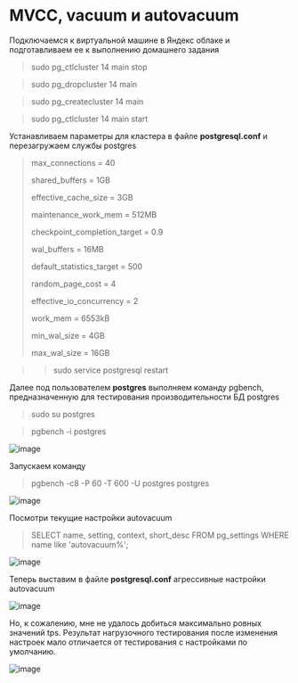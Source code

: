 # MVCC, vacuum и autovacuum

Подключаемся к виртуальной машине в Яндекс облаке и подготавливаем ее к выполнению домашнего задания

> sudo pg_ctlcluster 14 main stop

> sudo pg_dropcluster 14 main

> sudo pg_createcluster 14 main

> sudo pg_ctlcluster 14 main start

Устанавливаем параметры для кластера в файле **postgresql.conf** и перезагружаем службы postgres

>max_connections = 40
>
>shared_buffers = 1GB
>
>effective_cache_size = 3GB
>
>maintenance_work_mem = 512MB
>
>checkpoint_completion_target = 0.9
>
>wal_buffers = 16MB
>
>default_statistics_target = 500
>
>random_page_cost = 4
>
>effective_io_concurrency = 2
>
>work_mem = 6553kB
>
>min_wal_size = 4GB
>
>max_wal_size = 16GB

>>sudo service postgresql restart

Далее под пользователем **postgres** выполняем команду pgbench, предназначенную для тестирования производительности БД postgres

> sudo su postgres

> pgbench -i postgres

![image](https://user-images.githubusercontent.com/116566498/202180285-0f132265-b471-4a38-a60b-fec81e0d3cdf.png)

Запускаем команду

> pgbench -c8 -P 60 -T 600 -U postgres postgres

![image](https://user-images.githubusercontent.com/116566498/202182970-85fa3810-0408-49ed-bad7-ecb168a28ed8.png)

Посмотри текущие настройки autovacuum

> SELECT name, setting, context, short_desc FROM pg_settings WHERE name like 'autovacuum%';

![image](https://user-images.githubusercontent.com/116566498/202186535-02e80091-d4e8-4dbe-9d87-70d1bfca8fb5.png)

Теперь выставим в файле **postgresql.conf** агрессивные настройки autovacuum

![image](https://user-images.githubusercontent.com/116566498/202210852-a9dce62c-a4fd-4baa-94ff-b596af83a998.png)

Но, к сожалению, мне не удалось добиться максимально ровных значений tps. 
Результат нагрузочного тестирования после изменения настроек мало отличается от тестирования с настройками по умолчанию.

![image](https://user-images.githubusercontent.com/116566498/202211598-a8448883-3621-4a22-8ec4-2bedf012eb30.png)




